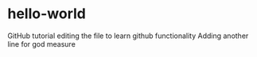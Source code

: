 # hello-world
GitHub tutorial
editing the file to learn github functionality
Adding another line for god measure
